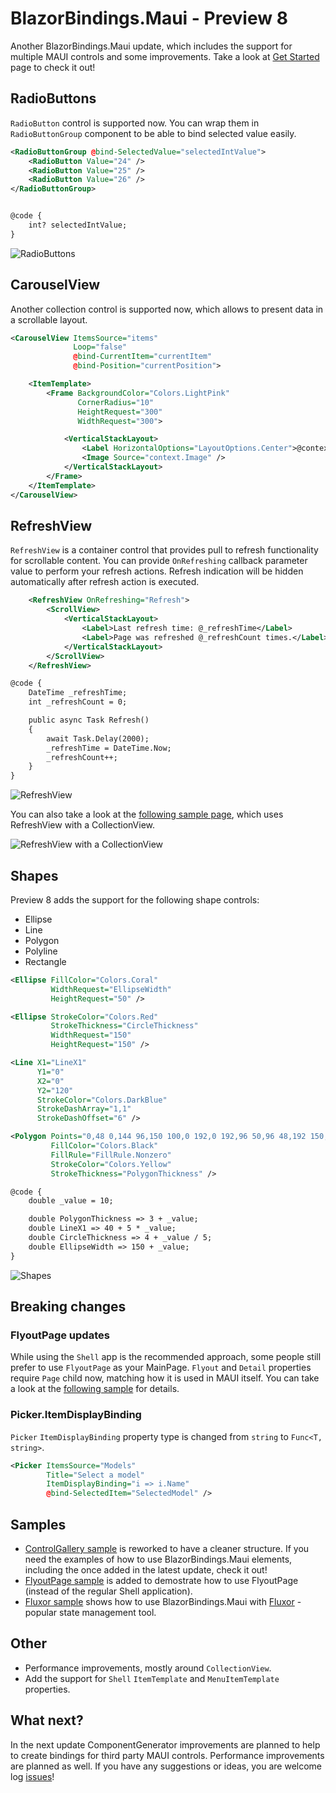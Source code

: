 # BlazorBindings.Maui - Preview 8

Another BlazorBindings.Maui update, which includes the support for multiple MAUI controls and some improvements. Take a look at [Get Started](../get-started.md) page to check it out!

## RadioButtons

`RadioButton` control is supported now. You can wrap them in `RadioButtonGroup` component to be able to bind selected value easily.
```xml
<RadioButtonGroup @bind-SelectedValue="selectedIntValue">
    <RadioButton Value="24" />
    <RadioButton Value="25" />
    <RadioButton Value="26" />
</RadioButtonGroup>


@code {
    int? selectedIntValue;
}
```
![RadioButtons](media/rn8-radio-buttons.gif)

## CarouselView

Another collection control is supported now, which allows to present data in a scrollable layout.
```xml
<CarouselView ItemsSource="items"
              Loop="false"
              @bind-CurrentItem="currentItem"
              @bind-Position="currentPosition">

    <ItemTemplate>
        <Frame BackgroundColor="Colors.LightPink"
               CornerRadius="10"
               HeightRequest="300"
               WidthRequest="300">

            <VerticalStackLayout>
                <Label HorizontalOptions="LayoutOptions.Center">@context.Name</Label>
                <Image Source="context.Image" />
            </VerticalStackLayout>
        </Frame>
    </ItemTemplate>
</CarouselView>
```

## RefreshView
`RefreshView` is a container control that provides pull to refresh functionality for scrollable content. You can provide `OnRefreshing` callback parameter value to perform your refresh actions. Refresh indication will be hidden automatically after refresh action is executed.
```xml
    <RefreshView OnRefreshing="Refresh">
        <ScrollView>
            <VerticalStackLayout>
                <Label>Last refresh time: @_refreshTime</Label>
                <Label>Page was refreshed @_refreshCount times.</Label>
            </VerticalStackLayout>
        </ScrollView>
    </RefreshView>

@code {
    DateTime _refreshTime;
    int _refreshCount = 0;

    public async Task Refresh()
    {
        await Task.Delay(2000);
        _refreshTime = DateTime.Now;
        _refreshCount++;
    }
}
```
![RefreshView](media/rn8-refresh-view.gif)

You can also take a look at the [following sample page](https://github.com/Dreamescaper/BlazorBindings.Maui/blob/main/samples/ControlGallery/Views/Collections/CollectionView/InfiniteScrollPage.razor), which uses RefreshView with a CollectionView. 

![RefreshView with a CollectionView](media/rn8-refresh-view-with-collection-view.gif)


## Shapes
Preview 8 adds the support for the following shape controls:
- Ellipse
- Line
- Polygon
- Polyline
- Rectangle

```xml
<Ellipse FillColor="Colors.Coral"
         WidthRequest="EllipseWidth"
         HeightRequest="50" />

<Ellipse StrokeColor="Colors.Red"
         StrokeThickness="CircleThickness"
         WidthRequest="150"
         HeightRequest="150" />

<Line X1="LineX1"
      Y1="0"
      X2="0"
      Y2="120"
      StrokeColor="Colors.DarkBlue"
      StrokeDashArray="1,1"
      StrokeDashOffset="6" />

<Polygon Points="0,48 0,144 96,150 100,0 192,0 192,96 50,96 48,192 150,200 144,48"
         FillColor="Colors.Black"
         FillRule="FillRule.Nonzero"
         StrokeColor="Colors.Yellow"
         StrokeThickness="PolygonThickness" />

@code {
    double _value = 10;

    double PolygonThickness => 3 + _value;
    double LineX1 => 40 + 5 * _value;
    double CircleThickness => 4 + _value / 5;
    double EllipseWidth => 150 + _value;
}
```
![Shapes](media/rn8-shapes.gif)


## Breaking changes

### FlyoutPage updates

While using the `Shell` app is the recommended approach, some people still prefer to use `FlyoutPage` as your MainPage. `Flyout` and `Detail` properties require `Page` child now, matching how it is used in MAUI itself. You can take a look at the [following sample](https://github.com/Dreamescaper/BlazorBindings.Maui/tree/main/samples/FlyoutPageSample/Views) for details.

### Picker.ItemDisplayBinding

`Picker` `ItemDisplayBinding` property type is changed from `string` to `Func<T, string>`.
```xml
<Picker ItemsSource="Models"
        Title="Select a model"
        ItemDisplayBinding="i => i.Name"
        @bind-SelectedItem="SelectedModel" />
```

## Samples

- [ControlGallery sample](https://github.com/Dreamescaper/BlazorBindings.Maui/tree/main/samples/ControlGallery) is reworked to have a cleaner structure. If you need the examples of how to use BlazorBindings.Maui elements, including the once added in the latest update, check it out!
- [FlyoutPage sample](https://github.com/Dreamescaper/BlazorBindings.Maui/tree/main/samples/FlyoutPageSample) is added to demostrate how to use FlyoutPage (instead of the regular Shell application).
- [Fluxor sample](https://github.com/Dreamescaper/BlazorBindings.Maui/tree/main/samples/FluxorSample) shows how to use BlazorBindings.Maui with [Fluxor](https://github.com/mrpmorris/Fluxor) - popular state management tool.

## Other

- Performance improvements, mostly around `CollectionView`.
- Add the support for `Shell` `ItemTemplate` and `MenuItemTemplate` properties.


## What next?

In the next update ComponentGenerator improvements are planned to help to create bindings for third party MAUI controls. Performance improvements are planned as well.
If you have any suggestions or ideas, you are welcome log [issues](https://github.com/Dreamescaper/BlazorBindings.Maui/issues)!